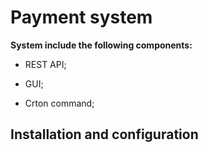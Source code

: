Payment system
========================
**System include the following components:**

  * REST API;

  * GUI;

  * Crton command;


Installation and configuration
--------------



